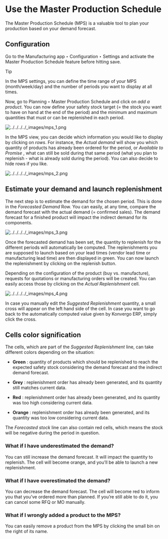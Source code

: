 # Use the Master Production Schedule

The Master Production Schedule (MPS) is a valuable tool to plan your
production based on your demand forecast.

## Configuration

Go to the Manufacturing app ‣ Configuration ‣ Settings and activate the Master
Production Schedule feature before hitting save.

<div class="alert alert-info">
<p class="alert-title">
Tip</p><p>In the MPS settings, you can define the time range of your MPS (month/week/day)
and the number of periods you want to display at all times.</p>
</div>

Now, go to Planning ‣ Master Production Schedule and click on _add a product_.
You can now define your safety stock target (= the stock you want to have on
hand at the end of the period) and the minimum and maximum quantities that
must or can be replenished in each period.

![../../../../_images/mps_1.png](../../../../_images/mps_1.png)

In the MPS view, you can decide which information you would like to display by
clicking on _rows_. For instance, the _Actual demand_ will show you which
quantity of products has already been ordered for the period, or _Available to
Promise_ , what can still be sold during that same period (what you plan to
replenish - what is already sold during the period). You can also decide to
hide rows if you like.

![../../../../_images/mps_2.png](../../../../_images/mps_2.png)

## Estimate your demand and launch replenishment

The next step is to estimate the demand for the chosen period. This is done in
the _Forecasted Demand_ Row. You can easily, at any time, compare the demand
forecast with the actual demand (= confirmed sales). The demand forecast for a
finished product will impact the indirect demand for its components.

![../../../../_images/mps_3.png](../../../../_images/mps_3.png)

Once the forecasted demand has been set, the quantity to replenish for the
different periods will automatically be computed. The replenishments you are
supposed to launch based on your lead times (vendor lead time or manufacturing
lead time) are then displayed in green. You can now launch the replenishment
by clicking on the replenish button.

Depending on the configuration of the product (buy vs. manufacture), requests
for quotations or manufacturing orders will be created. You can easily access
those by clicking on the _Actual Replenishment_ cell.

![../../../../_images/mps_4.png](../../../../_images/mps_4.png)

In case you manually edit the _Suggested Replenishment_ quantity, a small
cross will appear on the left hand side of the cell. In case you want to go
back to the automatically computed value given by Konvergo ERP, simply click the
cross.

## Cells color signification

The cells, which are part of the _Suggested Replenishment_ line, can take
different colors depending on the situation:

  * **Green** : quantity of products which should be replenished to reach the expected safety stock considering the demand forecast and the indirect demand forecast.

  * **Grey** : replenishment order has already been generated, and its quantity still matches current data.

  * **Red** : replenishment order has already been generated, and its quantity was too high considering current data.

  * **Orange** : replenishment order has already been generated, and its quantity was too low considering current data.

The _Forecasted stock_ line can also contain red cells, which means the stock
will be negative during the period in question.

### What if I have underestimated the demand?

You can still increase the demand forecast. It will impact the quantity to
replenish. The cell will become orange, and you’ll be able to launch a new
replenishment.

### What if I have overestimated the demand?

You can decrease the demand forecast. The cell will become red to inform you
that you’ve ordered more than planned. If you’re still able to do it, you can
cancel some RFQ or MO manually.

### What if I wrongly added a product to the MPS?

You can easily remove a product from the MPS by clicking the small bin on the
right of its name.

